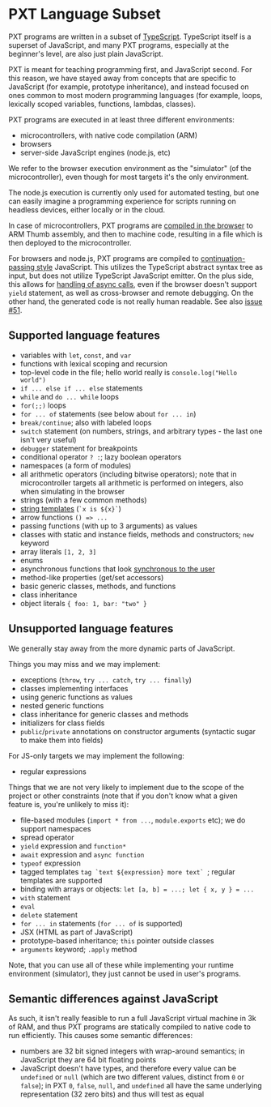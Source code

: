 # PXT Language Subset

PXT programs are written in a subset of [TypeScript](https://www.typescriptlang.org). 
TypeScript itself is a superset of JavaScript, and many PXT programs,
especially at the beginner's level, are also just plain JavaScript.

PXT is meant for teaching programming first, and JavaScript second. For this
reason, we have stayed away from concepts that are specific to JavaScript (for
example, prototype inheritance), and instead focused on ones common to most
modern programming languages (for example, loops, lexically scoped variables,
functions, lambdas, classes).

PXT programs are executed in at least three different environments:
* microcontrollers, with native code compilation (ARM)
* browsers
* server-side JavaScript engines (node.js, etc)

We refer to the browser execution environment as the "simulator" (of the
microcontroller), even though for most targets it's the only environment.

The node.js execution is currently only used for automated testing, but one
can easily imagine a programming experience for scripts running on headless
devices, either locally or in the cloud.

In case of microcontrollers, PXT programs are 
[compiled in the browser](https://www.touchdevelop.com/docs/touch-develop-in-208-bits)
to ARM Thumb assembly, and then to machine code, resulting in a file
which is then deployed to the microcontroller.

For browsers and node.js, PXT programs are compiled to 
[continuation-passing style](https://en.wikipedia.org/wiki/Continuation-passing_style)
JavaScript. This utilizes the TypeScript abstract syntax tree as input, but
does not utilize TypeScript JavaScript emitter.
On the plus side, this allows for [handling of async calls](/async), even if the browser
doesn't support `yield` statement, as well as cross-browser and remote
debugging. On the other hand, the generated code is not really human readable.
See also [issue #51](https://github.com/Microsoft/pxt/issues/51).

## Supported language features

* variables with `let`, `const`, and `var`
* functions with lexical scoping and recursion
* top-level code in the file; hello world really is `console.log("Hello world")`
* `if ... else if ... else` statements
* `while` and `do ... while` loops
* `for(;;)` loops
* `for ... of` statements (see below about `for ... in`)
* `break/continue`; also with labeled loops
* `switch` statement (on numbers, strings, and arbitrary types - the last one isn't very useful)
* `debugger` statement for breakpoints
* conditional operator `? :`; lazy boolean operators
* namespaces (a form of modules) 
* all arithmetic operators (including bitwise operators); note that in microcontroller targets
  all arithmetic is performed on integers, also when simulating in the browser
* strings (with a few common methods)
* [string templates](https://developer.mozilla.org/en-US/docs/Web/JavaScript/Reference/Template_literals) (`` `x is ${x}` ``)
* arrow functions `() => ...`
* passing functions (with up to 3 arguments) as values
* classes with static and instance fields, methods and constructors; `new` keyword
* array literals `[1, 2, 3]`
* enums
* asynchronous functions that look [synchronous to the user](/async)
* method-like properties (get/set accessors)
* basic generic classes, methods, and functions
* class inheritance
* object literals `{ foo: 1, bar: "two" }`

## Unsupported language features

We generally stay away from the more dynamic parts of JavaScript. 

Things you may miss and we may implement:

* exceptions (`throw`, `try ... catch`, `try ... finally`)
* classes implementing interfaces
* using generic functions as values
* nested generic functions
* class inheritance for generic classes and methods
* initializers for class fields
* `public`/`private` annotations on constructor arguments (syntactic sugar to make them into fields)

For JS-only targets we may implement the following:

* regular expressions

Things that we are not very likely to implement due to the scope of the project
or other constraints (note that if you don't know what a given feature is, you're
unlikely to miss it):

* file-based modules (`import * from ...`, `module.exports` etc); we do support namespaces
* spread operator
* `yield` expression and ``function*``
* `await` expression and `async function`
* `typeof` expression
* tagged templates ``tag `text ${expression} more text` ``; regular templates are supported
* binding with arrays or objects: `let [a, b] = ...; let { x, y } = ...`
* `with` statement
* `eval`
* `delete` statement
* `for ... in` statements (`for ... of` is supported)
* JSX (HTML as part of JavaScript)
* prototype-based inheritance; `this` pointer outside classes
* `arguments` keyword; `.apply` method

Note, that you can use all of these while implementing your runtime environment
(simulator), they just cannot be used in user's programs.

## Semantic differences against JavaScript

As such, it isn't really feasible to run a full JavaScript virtual machine
in 3k of RAM, and thus PXT programs are statically compiled to native code to run efficiently.
This causes some semantic differences:

* numbers are 32 bit signed integers with wrap-around semantics; 
  in JavaScript they are 64 bit floating points
* JavaScript doesn't have types, and therefore every value can be `undefined` or `null` 
  (which are two different values, distinct from `0` or `false`); 
  in PXT `0`, `false`, `null`, and `undefined` all have the same underlying
  representation (32 zero bits) and thus will test as equal

